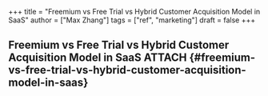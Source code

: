 +++
title = "Freemium vs Free Trial vs Hybrid Customer Acquisition Model in SaaS"
author = ["Max Zhang"]
tags = ["ref", "marketing"]
draft = false
+++

## Freemium vs Free Trial vs Hybrid Customer Acquisition Model in SaaS <span class="tag"><span class="ATTACH">ATTACH</span></span> {#freemium-vs-free-trial-vs-hybrid-customer-acquisition-model-in-saas}
